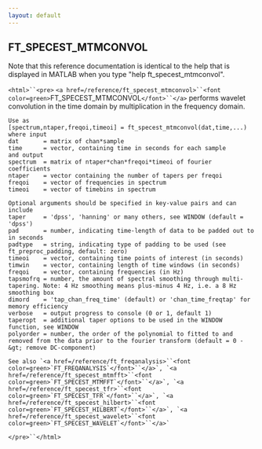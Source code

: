 ```yaml
---
layout: default
---
```


##  FT_SPECEST_MTMCONVOL

Note that this reference documentation is identical to the help that is displayed in MATLAB when you type "help ft_specest_mtmconvol".

`<html>``<pre>`
    `<a href=/reference/ft_specest_mtmconvol>``<font color=green>`FT_SPECEST_MTMCONVOL`</font>``</a>` performs wavelet convolution in the time domain by
    multiplication in the frequency domain.
 
    Use as
    [spectrum,ntaper,freqoi,timeoi] = ft_specest_mtmconvol(dat,time,...)
    where input
    dat       = matrix of chan*sample
    time      = vector, containing time in seconds for each sample
    and output
    spectrum  = matrix of ntaper*chan*freqoi*timeoi of fourier coefficients
    ntaper    = vector containing the number of tapers per freqoi
    freqoi    = vector of frequencies in spectrum
    timeoi    = vector of timebins in spectrum
 
    Optional arguments should be specified in key-value pairs and can include
    taper     = 'dpss', 'hanning' or many others, see WINDOW (default = 'dpss')
    pad       = number, indicating time-length of data to be padded out to in seconds
    padtype   = string, indicating type of padding to be used (see ft_preproc_padding, default: zero)
    timeoi    = vector, containing time points of interest (in seconds)
    timwin    = vector, containing length of time windows (in seconds)
    freqoi    = vector, containing frequencies (in Hz)
    tapsmofrq = number, the amount of spectral smoothing through multi-tapering. Note: 4 Hz smoothing means plus-minus 4 Hz, i.e. a 8 Hz smoothing box
    dimord    = 'tap_chan_freq_time' (default) or 'chan_time_freqtap' for memory efficiency
    verbose   = output progress to console (0 or 1, default 1)
    taperopt  = additional taper options to be used in the WINDOW function, see WINDOW
    polyorder = number, the order of the polynomial to fitted to and removed from the data prior to the fourier transform (default = 0 -&gt; remove DC-component)
 
    See also `<a href=/reference/ft_freqanalysis>``<font color=green>`FT_FREQANALYSIS`</font>``</a>`, `<a href=/reference/ft_specest_mtmfft>``<font color=green>`FT_SPECEST_MTMFFT`</font>``</a>`, `<a href=/reference/ft_specest_tfr>``<font color=green>`FT_SPECEST_TFR`</font>``</a>`, `<a href=/reference/ft_specest_hilbert>``<font color=green>`FT_SPECEST_HILBERT`</font>``</a>`, `<a href=/reference/ft_specest_wavelet>``<font color=green>`FT_SPECEST_WAVELET`</font>``</a>`
`</pre>``</html>`

